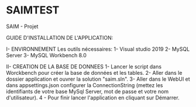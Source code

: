 # SAIMTEST
SAIM - Projet

GUIDE D'INSTALLATION DE L'APPLICATION:

I- ENVIRONNEMENT 
      Les outils nécessaires:
        1- Visual studio 2019
        2- MySQL Server
        3- MySQL Workbench 8.0

II- CREATION DE LA BASE DE DONNEES 
1- Lancer le script dans Worckbench pour créer la base de données et les tables.
2- Aller dans le dossier application et ouvrer la solution "saim.sln".
3- Aller dans le WebUI et dans appsettings.json configurer la ConnectionString (mettez les identifiants de votre base MySql Server, mot de passe et votre nom d'utilisateur).
4 - Pour finir lancer l'application en cliquant sur Démarrer.

